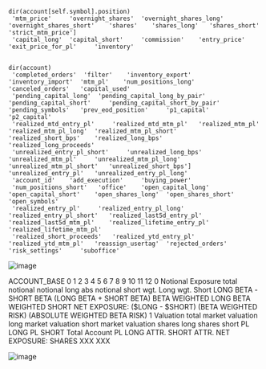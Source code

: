 	dir(account[self.symbol].position)							
	 'mtm_price'	 'overnight_shares'	 'overnight_shares_long'	 'overnight_shares_short'	 'shares'	 'shares_long'	 'shares_short'	 'strict_mtm_price']
	 'capital_long'	 'capital_short'	 'commission'	 'entry_price'	 'exit_price_for_pl'	 'inventory'		
								
								
	dir(account)							
	 'completed_orders'	 'filter'	 'inventory_export'	 'inventory_import'	 'mtm_pl'	 'num_positions_long'	 'canceled_orders'	 'capital_used'
	 'pending_capital_long'	 'pending_capital_long_by_pair'	 'pending_capital_short'	 'pending_capital_short_by_pair'	 'pending_symbols'	 'prev_eod_position'	 'p1_capital'	 'p2_capital'
	 'realized_mtd_entry_pl'	 'realized_mtd_mtm_pl'	 'realized_mtm_pl'	 'realized_mtm_pl_long'	 'realized_mtm_pl_short'	 'realized_short_bps'	 'realized_long_bps'	 'realized_long_proceeds'
	 'unrealized_entry_pl_short'	 'unrealized_long_bps'	 'unrealized_mtm_pl'	 'unrealized_mtm_pl_long'	 'unrealized_mtm_pl_short'	 'unrealized_short_bps']	 'unrealized_entry_pl'	 'unrealized_entry_pl_long'
	 'account_id'	 'add_execution'	 'buying_power'					
	 'num_positions_short'	 'office'	 'open_capital_long'	 'open_capital_short'	 'open_shares_long'	 'open_shares_short'	 'open_symbols'	
	 'realized_entry_pl'	 'realized_entry_pl_long'	 'realized_entry_pl_short'	 'realized_last5d_entry_pl'	 'realized_last5d_mtm_pl'	 'realized_lifetime_entry_pl'	 'realized_lifetime_mtm_pl'	
	 'realized_short_proceeds'	 'realized_ytd_entry_pl'	 'realized_ytd_mtm_pl'	 'reassign_usertag'	 'rejected_orders'	 'risk_settings'	 'suboffice'	
  
![image](https://github.com/bdincerTrader/Fauconberg1/assets/127531384/11c71dc8-6f6f-423a-9edb-a6983027dbdb)


ACCOUNT_BASE		0	1	2	3	4	5	6	7	8	9	10	11	12
0	Notional Exposure	total notional	notional long	abs notional short	wgt. Long	wgt. Short	LONG BETA	   -SHORT BETA	(LONG BETA + SHORT BETA)	BETA WEIGHTED LONG	BETA WEIGHTED SHORT	NET EXPOSURE: ($LONG - $SHORT)	(BETA WEIGHTED RISK)	(ABSOLUTE WEIGHTED BETA RISK)
1	Valuation	total market valuation	long market valuation	short market valuation	shares long	shares short	PL LONG	PL SHORT	Total Account PL	LONG ATTR.	SHORT ATTR.	NET EXPOSURE: SHARES	XXX	XXX

![image](https://github.com/bdincerTrader/Fauconberg1/assets/127531384/d2c18db8-dbae-4dd6-ac6f-52ed46778ace)
